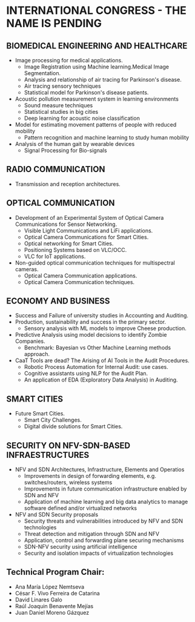 # INTERNATIONAL CONGRESS - THE NAME IS PENDING  


##  BIOMEDICAL ENGINEERING AND HEALTHCARE 
* Image processing for medical applications.
  * Image Registration using Machine learning.Medical Image Segmentation.
  * Analysis and relationship of air tracing for Parkinson's disease.
  * Air tracing sensory techniques
  * Statistical model for Parkinson's disease patients.
* Acoustic pollution measurement system in learning environments
  *	Sound measure techniques
  * Statistical studies in big cities
  * Deep learning for acoustic noise classification
* Model for estimating movement patterns of people with reduced mobility
  *	Pattern recognition and machine learning to study human mobility 
* Analysis of the human gait by wearable devices
  * Signal Processing for Bio-signals 
 
##  RADIO COMMUNICATION
* Transmission and reception architectures.

##  OPTICAL COMMUNICATION
* Development of an Experimental System of Optical Camera Communications for Sensor Networking.
  * Visible Light Communications and LiFi applications.
  * Optical Camera Communications for Smart Cities.
  * Optical networking for Smart Cities.
  * Positioning Systems based on VLC/OCC.
  * VLC for IoT applications.
* Non-guided optical communication techniques for multispectral cameras.
  * Optical Camera Communication applications.
  * Optical Camera Communication techniques.

##  ECONOMY AND BUSINESS
 
* Success and Failure of university studies in Accounting and Auditing. 
* Production, sustainability and success in the primary sector.
  * Sensory analysis with ML models to improve Cheese production.
* Predictive Analysis using model decisions to identify Zombie Companies.
  * Benchmark: Bayesian vs Other Machine Learning methods approach.
* CaaT Tools are dead? The Arising of AI Tools in the Audit Procedures.
  * Robotic Process Automation for Internal Audit: use cases.
  * Cognitive assistants using NLP for the Audit Plan.
  * An application of EDA (Exploratory Data Analysis) in Auditing.

##  SMART CITIES
* Future Smart Cities.
  * Smart City Challenges.
  * Digital divide solutions for Smart Cities.

##  SECURITY ON NFV-SDN-BASED INFRAESTRUCTURES
* NFV and SDN Architectures, Infrastructure, Elements and Operatios
  * Improvements in design of forwarding elements, e.g. switches/routers, wireless systems
  * Improvements in future communication infrastructure enabled by SDN and NFV
  * Application of machine learning and big data analytics to manage software defined and/or virtualized networks
* NFV and SDN Security proposals
  * Security threats and vulnerabilities introduced by NFV and SDN technologies
  * Threat detection and mitigation through SDN and NFV
  * Application, control and forwarding plane securing mechanisms
  * SDN-NFV security using artificial intelligence
  * Security and isolation impacts of virtualization technologies


##  Technical Program Chair:
* Ana María López Nemtseva
* César F. Vivo Ferreira de Catarina
* David Linares Galo
* Raúl Joaquin Benavente Mejías
* Juan Daniel Moreno Gázquez

